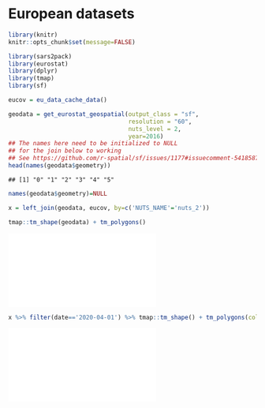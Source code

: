 # European datasets


```r
library(knitr)
knitr::opts_chunk$set(message=FALSE)
```


```r
library(sars2pack)
library(eurostat)
library(dplyr)
library(tmap)
library(sf)
```


```r
eucov = eu_data_cache_data()
```


```r
geodata = get_eurostat_geospatial(output_class = "sf",
                                  resolution = "60",
                                  nuts_level = 2,
                                  year=2016)
## The names here need to be initialized to NULL
## for the join below to working
## See https://github.com/r-spatial/sf/issues/1177#issuecomment-541858742
head(names(geodata$geometry))
```

```
## [1] "0" "1" "2" "3" "4" "5"
```

```r
names(geodata$geometry)=NULL
```


```r
x = left_join(geodata, eucov, by=c('NUTS_NAME'='nuts_2'))
```


```r
tmap::tm_shape(geodata) + tm_polygons() 
```

![](eurostat_combo_files/figure-latex/unnamed-chunk-1-1.pdf)<!-- --> 


```r
x %>% filter(date=='2020-04-01') %>% tmap::tm_shape() + tm_polygons(col='cases') 
```

![](eurostat_combo_files/figure-latex/unnamed-chunk-2-1.pdf)<!-- --> 
